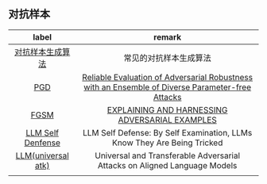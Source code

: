 ## 对抗样本

|                            label                             |                            remark                            |
| :----------------------------------------------------------: | :----------------------------------------------------------: |
| [对抗样本生成算法](./Adversarial_example.md) |                    常见的对抗样本生成算法                    |
|               [PGD](./PGD.md)               | [Reliable Evaluation of Adversarial Robustness with an Ensemble of Diverse Parameter-free Attacks](https://arxiv.org/abs/2003.01690) |
| [FGSM](./EXPLAINING_AND_HARNESSING_ADVERSARIAL_EXAMPLES.md) | [EXPLAINING AND HARNESSING ADVERSARIAL EXAMPLES](https://arxiv.org/abs/1412.6572) |
| [LLM Self Denfense](./LLM_Self_Defense.md)  | LLM Self Defense: By Self Examination, LLMs Know They Are Being Tricked |
|                    [LLM(universal atk)](./AdvAtk_on_ALM.md)                    | Universal and Transferable Adversarial Attacks on Aligned Language Models |
|||